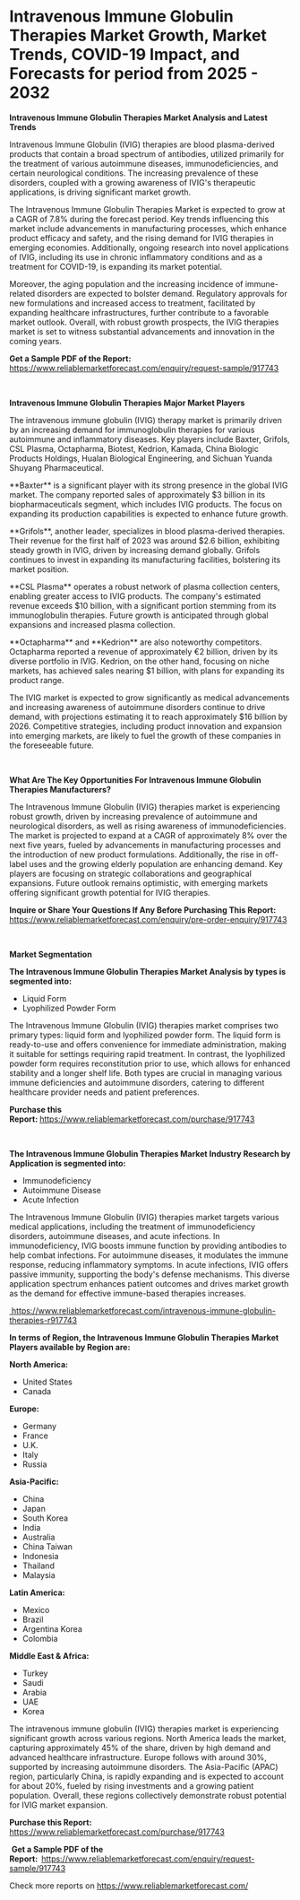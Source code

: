 <p><h1>Intravenous Immune Globulin Therapies Market Growth, Market Trends, COVID-19 Impact, and Forecasts for period from 2025 - 2032</h1></p><p><strong>Intravenous Immune Globulin Therapies Market Analysis and Latest Trends</strong></p>
<p><p>Intravenous Immune Globulin (IVIG) therapies are blood plasma-derived products that contain a broad spectrum of antibodies, utilized primarily for the treatment of various autoimmune diseases, immunodeficiencies, and certain neurological conditions. The increasing prevalence of these disorders, coupled with a growing awareness of IVIG's therapeutic applications, is driving significant market growth.</p><p>The Intravenous Immune Globulin Therapies Market is expected to grow at a CAGR of 7.8% during the forecast period. Key trends influencing this market include advancements in manufacturing processes, which enhance product efficacy and safety, and the rising demand for IVIG therapies in emerging economies. Additionally, ongoing research into novel applications of IVIG, including its use in chronic inflammatory conditions and as a treatment for COVID-19, is expanding its market potential.</p><p>Moreover, the aging population and the increasing incidence of immune-related disorders are expected to bolster demand. Regulatory approvals for new formulations and increased access to treatment, facilitated by expanding healthcare infrastructures, further contribute to a favorable market outlook. Overall, with robust growth prospects, the IVIG therapies market is set to witness substantial advancements and innovation in the coming years.</p></p>
<p><strong>Get a Sample PDF of the Report:&nbsp;</strong> <a href="https://www.reliablemarketforecast.com/enquiry/request-sample/917743?utm_campaign=3100&utm_medium=2&utm_source=Github&utm_content=ia&utm_term=07032025&utm_id=intravenous-immune-globulin-therapies">https://www.reliablemarketforecast.com/enquiry/request-sample/917743</a></p>
<p>&nbsp;</p>
<p><strong>Intravenous Immune Globulin Therapies Major Market Players</strong></p>
<p><p>The intravenous immune globulin (IVIG) therapy market is primarily driven by an increasing demand for immunoglobulin therapies for various autoimmune and inflammatory diseases. Key players include Baxter, Grifols, CSL Plasma, Octapharma, Biotest, Kedrion, Kamada, China Biologic Products Holdings, Hualan Biological Engineering, and Sichuan Yuanda Shuyang Pharmaceutical.</p><p>**Baxter** is a significant player with its strong presence in the global IVIG market. The company reported sales of approximately $3 billion in its biopharmaceuticals segment, which includes IVIG products. The focus on expanding its production capabilities is expected to enhance future growth.</p><p>**Grifols**, another leader, specializes in blood plasma-derived therapies. Their revenue for the first half of 2023 was around $2.6 billion, exhibiting steady growth in IVIG, driven by increasing demand globally. Grifols continues to invest in expanding its manufacturing facilities, bolstering its market position.</p><p>**CSL Plasma** operates a robust network of plasma collection centers, enabling greater access to IVIG products. The company's estimated revenue exceeds $10 billion, with a significant portion stemming from its immunoglobulin therapies. Future growth is anticipated through global expansions and increased plasma collection.</p><p>**Octapharma** and **Kedrion** are also noteworthy competitors. Octapharma reported a revenue of approximately €2 billion, driven by its diverse portfolio in IVIG. Kedrion, on the other hand, focusing on niche markets, has achieved sales nearing $1 billion, with plans for expanding its product range.</p><p>The IVIG market is expected to grow significantly as medical advancements and increasing awareness of autoimmune disorders continue to drive demand, with projections estimating it to reach approximately $16 billion by 2026. Competitive strategies, including product innovation and expansion into emerging markets, are likely to fuel the growth of these companies in the foreseeable future.</p></p>
<p>&nbsp;</p>
<p><strong>What Are The Key Opportunities For Intravenous Immune Globulin Therapies Manufacturers?</strong></p>
<p><p>The Intravenous Immune Globulin (IVIG) therapies market is experiencing robust growth, driven by increasing prevalence of autoimmune and neurological disorders, as well as rising awareness of immunodeficiencies. The market is projected to expand at a CAGR of approximately 8% over the next five years, fueled by advancements in manufacturing processes and the introduction of new product formulations. Additionally, the rise in off-label uses and the growing elderly population are enhancing demand. Key players are focusing on strategic collaborations and geographical expansions. Future outlook remains optimistic, with emerging markets offering significant growth potential for IVIG therapies.</p></p>
<p><strong>Inquire or Share Your Questions If Any Before Purchasing This Report:</strong> <a href="https://www.reliablemarketforecast.com/enquiry/pre-order-enquiry/917743?utm_campaign=3100&utm_medium=2&utm_source=Github&utm_content=ia&utm_term=07032025&utm_id=intravenous-immune-globulin-therapies">https://www.reliablemarketforecast.com/enquiry/pre-order-enquiry/917743</a></p>
<p>&nbsp;</p>
<p><strong>Market Segmentation</strong></p>
<p><strong>The Intravenous Immune Globulin Therapies Market Analysis by types is segmented into:</strong></p>
<p><ul><li>Liquid Form</li><li>Lyophilized Powder Form</li></ul></p>
<p><p>The Intravenous Immune Globulin (IVIG) therapies market comprises two primary types: liquid form and lyophilized powder form. The liquid form is ready-to-use and offers convenience for immediate administration, making it suitable for settings requiring rapid treatment. In contrast, the lyophilized powder form requires reconstitution prior to use, which allows for enhanced stability and a longer shelf life. Both types are crucial in managing various immune deficiencies and autoimmune disorders, catering to different healthcare provider needs and patient preferences.</p></p>
<p><strong>Purchase this Report:&nbsp;</strong><a href="https://www.reliablemarketforecast.com/purchase/917743?utm_campaign=3100&utm_medium=2&utm_source=Github&utm_content=ia&utm_term=07032025&utm_id=intravenous-immune-globulin-therapies">https://www.reliablemarketforecast.com/purchase/917743</a></p>
<p>&nbsp;</p>
<p><strong>The Intravenous Immune Globulin Therapies Market Industry Research by Application is segmented into:</strong></p>
<p><ul><li>Immunodeficiency</li><li>Autoimmune Disease</li><li>Acute Infection</li></ul></p>
<p><p>The Intravenous Immune Globulin (IVIG) therapies market targets various medical applications, including the treatment of immunodeficiency disorders, autoimmune diseases, and acute infections. In immunodeficiency, IVIG boosts immune function by providing antibodies to help combat infections. For autoimmune diseases, it modulates the immune response, reducing inflammatory symptoms. In acute infections, IVIG offers passive immunity, supporting the body's defense mechanisms. This diverse application spectrum enhances patient outcomes and drives market growth as the demand for effective immune-based therapies increases.</p></p>
<p><a href="https://www.reliablemarketforecast.com/intravenous-immune-globulin-therapies-r917743?utm_campaign=3100&utm_medium=2&utm_source=Github&utm_content=ia&utm_term=07032025&utm_id=intravenous-immune-globulin-therapies">&nbsp;https://www.reliablemarketforecast.com/intravenous-immune-globulin-therapies-r917743</a></p>
<p><strong>In terms of Region, the Intravenous Immune Globulin Therapies Market Players available by Region are:</strong></p>
<p>
    <p> <strong> North America: </strong>
        <ul>
            <li>United States</li>
            <li>Canada</li>
        </ul>
        </p> 
    <p> <strong> Europe: </strong>
        <ul>
            <li>Germany</li>
            <li>France</li>
            <li>U.K.</li>
            <li>Italy</li>
            <li>Russia</li>
        </ul>
        </p> 
    <p> <strong> Asia-Pacific: </strong>
        <ul>
            <li>China</li>
            <li>Japan</li>
            <li>South Korea</li>
            <li>India</li>
            <li>Australia</li>
            <li>China Taiwan</li>
            <li>Indonesia</li>
            <li>Thailand</li>
            <li>Malaysia</li>
        </ul>
        </p> 
    <p> <strong> Latin America: </strong>
        <ul>
            <li>Mexico</li>
            <li>Brazil</li>
            <li>Argentina Korea</li>
            <li>Colombia</li>
        </ul>
        </p> 
    <p> <strong> Middle East & Africa: </strong>
        <ul>
            <li>Turkey</li>
            <li>Saudi</li>
            <li>Arabia</li>
            <li>UAE</li>
            <li>Korea</li>
        </ul>
    </p>
    </p>
<p><p>The intravenous immune globulin (IVIG) therapies market is experiencing significant growth across various regions. North America leads the market, capturing approximately 45% of the share, driven by high demand and advanced healthcare infrastructure. Europe follows with around 30%, supported by increasing autoimmune disorders. The Asia-Pacific (APAC) region, particularly China, is rapidly expanding and is expected to account for about 20%, fueled by rising investments and a growing patient population. Overall, these regions collectively demonstrate robust potential for IVIG market expansion.</p></p>
<p><strong>Purchase this Report: </strong><a href="https://www.reliablemarketforecast.com/purchase/917743?utm_campaign=3100&utm_medium=2&utm_source=Github&utm_content=ia&utm_term=07032025&utm_id=intravenous-immune-globulin-therapies">https://www.reliablemarketforecast.com/purchase/917743</a></p>
<p>&nbsp;<strong>Get a Sample PDF of the Report:&nbsp;&nbsp;</strong><a href="https://www.reliablemarketforecast.com/enquiry/request-sample/917743?utm_campaign=3100&utm_medium=2&utm_source=Github&utm_content=ia&utm_term=07032025&utm_id=intravenous-immune-globulin-therapies">https://www.reliablemarketforecast.com/enquiry/request-sample/917743</a></p>
<p><strong></strong></p>
<p>Check more reports on <a href="https://www.reliablemarketforecast.com/?utm_campaign=3100&utm_medium=2&utm_source=Github&utm_content=ia&utm_term=07032025&utm_id=intravenous-immune-globulin-therapies">https://www.reliablemarketforecast.com/</a></p>